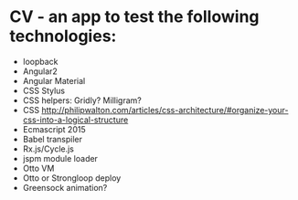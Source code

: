 # CV - an app to test the following technologies:

* loopback
* Angular2
* Angular Material
* CSS Stylus
* CSS helpers: Gridly? Milligram?
* CSS http://philipwalton.com/articles/css-architecture/#organize-your-css-into-a-logical-structure
* Ecmascript 2015
* Babel transpiler
* Rx.js/Cycle.js
* jspm module loader
* Otto VM
* Otto or Strongloop deploy
* Greensock animation?
